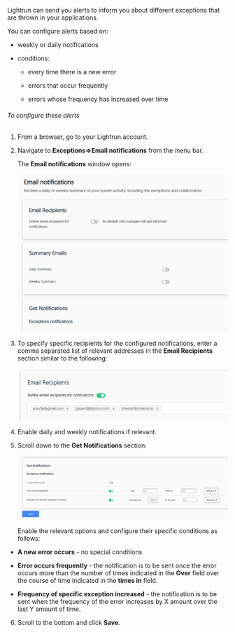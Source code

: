 
Lightrun can send you alerts to inform you about different exceptions that are thrown in your applications. 

You can configure alerts based on:

- weekly or daily notifications

- conditions:
    
  - every time there is a new error
	
  - errors that occur frequently
	
  - errors whose frequency has increased over time 

###### To configure these alerts

1. From a browser, go to your Lightrun account.

2. Navigate to **Exceptions=>Email notifications** from the menu bar.

    The **Email notifications** window opens:

    ![Email Alerts -half](assets/images/email-alerts.png)

3. To specify specific recipients for the configured notifications, enter a comma separated list of relevant addresses in the **Email Recipients** section similar to the following:

    ![Email Alerts -quarter](assets/images/email-alerts-addresses.png)
   
4. Enable daily and weekly notifications if relevant.  

5. Scroll down to the **Get Notifications** section:

    ![Email Alerts](assets/images/email-alerts-conditions.png)

    Enable the relevant options and configure their specific conditions as follows: 

  - **A new error occurs** - no special conditions
	
  - **Error occurs frequently** - the notification is to be sent once the error occurs more than the number of times indicated in the **Over** field over the course of time indicated in the **times in** field.
	
  - **Frequency of specific exception increased** - the notification is to be sent when the frequency of the error increases by X amount over the last Y amount of time.

6. Scroll to the bottom and click **Save**.